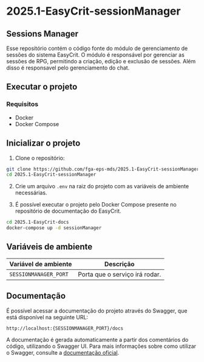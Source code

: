 # 2025.1-EasyCrit-sessionManager

## Sessions Manager
Esse repositório contém o código fonte do módulo de gerenciamento de sessões do sistema EasyCrit. O módulo é responsável por gerenciar as sessões de RPG, permitindo a criação, edição e exclusão de sessões. Além disso é responsavel pelo gerenciamento do chat.

## Executar o projeto
### Requisitos
- Docker
- Docker Compose

## Inicializar o projeto
1. Clone o repositório:
```bash
git clone https://github.com/fga-eps-mds/2025.1-EasyCrit-sessionManager.git
cd 2025.1-EasyCrit-sessionManager
```
2. Crie um arquivo `.env` na raiz do projeto com as variáveis de ambiente necessárias.

3. É possível executar o projeto pelo Docker Compose presente no repositório de documentação do EasyCrit.
```bash
cd 2025.1-EasyCrit-docs
docker-compose up -d sessionManager
```

## Variáveis de ambiente
| Variável de ambiente | Descrição |
|----------------------|-----------|
| `SESSIONMANAGER_PORT` | Porta que o serviço irá rodar. |

## Documentação
É possível acessar a documentação do projeto através do Swagger, que está disponível na seguinte URL:
```
http://localhost:{SESSIONMANAGER_PORT}/docs
```
A documentação é gerada automaticamente a partir dos comentários do código, utilizando o Swagger UI. Para mais informações sobre como utilizar o Swagger, consulte a [documentação oficial](https://swagger.io/docs/).